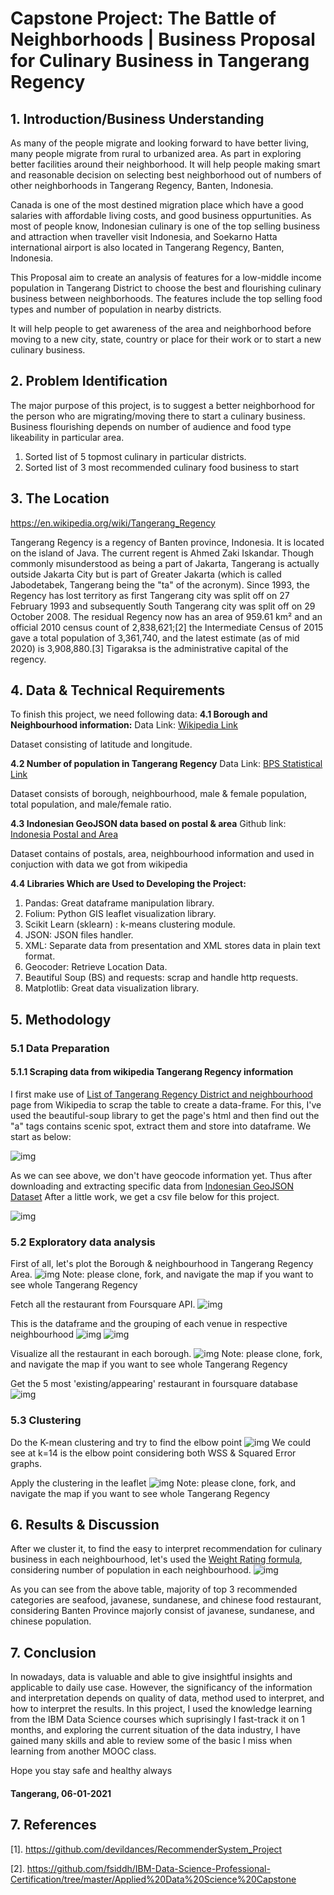 # Capstone Project: The Battle of Neighborhoods | Business Proposal for Culinary Business in Tangerang Regency

## **1. Introduction/Business Understanding**
As many of the people migrate and looking forward to have better living, many people migrate from rural to urbanized area. As part in exploring better facilities around their neighborhood. It will help people making smart and reasonable decision on selecting best neighborhood out of numbers of other neighborhoods in Tangerang Regency, Banten, Indonesia.

Canada is one of the most destined migration place which have a good salaries with affordable living costs, and good business oppurtunities. As most of people know, Indonesian culinary is one of the top selling business and attraction when traveller visit Indonesia, and Soekarno Hatta international airport is also located in Tangerang Regency, Banten, Indonesia.

This Proposal aim to create an analysis of features for a low-middle income population in Tangerang District to choose the best and flourishing culinary business between neighborhoods. The features include the top selling food types and number of population in nearby districts.

It will help people to get awareness of the area and neighborhood before moving to a new city, state, country or place for their work or to start a new culinary business.


## **2. Problem Identification**

The major purpose of this project, is to suggest a better neighborhood for the person who are migrating/moving there to start a culinary business. Business flourishing depends on number of audience and food type likeability in particular area.

1. Sorted list of 5 topmost culinary in particular districts.
2. Sorted list of 3 most recommended culinary food business to start

## **3. The Location**

https://en.wikipedia.org/wiki/Tangerang_Regency

Tangerang Regency is a regency of Banten province, Indonesia. It is located on the island of Java. The current regent is Ahmed Zaki Iskandar. Though commonly misunderstood as being a part of Jakarta, Tangerang is actually outside Jakarta City but is part of Greater Jakarta (which is called Jabodetabek, Tangerang being the "ta" of the acronym). Since 1993, the Regency has lost territory as first Tangerang city was split off on 27 February 1993 and subsequently South Tangerang city was split off on 29 October 2008. The residual Regency now has an area of 959.61 km² and an official 2010 census count of 2,838,621;[2] the Intermediate Census of 2015 gave a total population of 3,361,740, and the latest estimate (as of mid 2020) is 3,908,880.[3] Tigaraksa is the administrative capital of the regency.

## **4. Data & Technical Requirements**
To finish this project, we need following data:
**4.1 Borough and Neighbourhood information:**
Data Link: [Wikipedia Link](https://id.wikipedia.org/wiki/Daftar_kecamatan_dan_kelurahan_di_Kabupaten_Tangerang)

Dataset consisting of latitude and longitude.

**4.2 Number of population in Tangerang Regency**
Data Link: [BPS Statistical Link](https://tangerangkab.bps.go.id/statictable/download.html?nrbvfeve=NjE%3D&sdfs=ldjfdifsdjkfahi&zxcv=L2JhY2tlbmQ%3D&xzmn=aHR0cHM6Ly90YW5nZXJhbmdrYWIuYnBzLmdvLmlkL3N0YXRpY3RhYmxlLzIwMTgvMDIvMDIvNjEvanVtbGFoLXBlbmR1ZHVrLWJlcmRhc2Fya2FuLWplbmlzLWtlbGFtaW4tbWVudXJ1dC1rZWNhbWF0YW4tZGkta2FidXBhdGVuLXRhbmdlcmFuZy0tMjAxNi5odG1s&twoadfnoarfeauf=MjAyMS0wMS0wNiAxNjo0NTo0MA%3D%3D)

Dataset consists of borough, neighbourhood, male & female population, total population, and male/female ratio.

**4.3 Indonesian GeoJSON data based on postal & area**
Github link: [Indonesia Postal and Area](https://github.com/ArrayAccess/Indonesia-Postal-And-Area/)

Dataset contains of postals, area, neighbourhood information and used in conjuction with data we got from wikipedia

**4.4 Libraries Which are Used to Developing the Project:**
1. Pandas: Great dataframe manipulation library.
2. Folium: Python GIS leaflet visualization library.
3. Scikit Learn (sklearn) : k-means clustering module.
4. JSON: JSON files handler.
5. XML: Separate data from presentation and XML stores data in plain text format.
6. Geocoder: Retrieve Location Data.
7. Beautiful Soup (BS) and requests: scrap and handle http requests.
8. Matplotlib: Great data visualization library.


## **5. Methodology**
### **5.1 Data Preparation**
#### **5.1.1 Scraping data from wikipedia Tangerang Regency information**
I first make use of [List of Tangerang Regency District and neighbourhood
](https://id.wikipedia.org/wiki/Daftar_kecamatan_dan_kelurahan_di_Kabupaten_Tangerang) page from Wikipedia to scrap the table to create a data-frame. For this, I've used the beautiful-soup library to get the page's html and then find out the "a" tags contains scenic spot, extract them and store into dataframe. We start as below:

![img](./report_image/01.PNG)

As we can see above, we don't have geocode information yet. Thus after downloading and extracting specific data from [Indonesian GeoJSON Dataset](https://github.com/ArrayAccess/Indonesia-Postal-And-Area/) After a little work, we get a csv file below for this project.

![img](./report_image/02.PNG)


### **5.2 Exploratory data analysis**

First of all, let's plot the Borough & neighbourhood in Tangerang Regency Area.
![img](./report_image/03.PNG)
Note: please clone, fork, and navigate the map if you want to see whole Tangerang Regency

Fetch all the restaurant from Foursquare API.
![img](./report_image/04.PNG)

This is the dataframe and the grouping of each venue in respective neighbourhood
![img](./report_image/05.PNG)
![img](./report_image/06.PNG)

Visualize all the restaurant in each borough.
![img](./report_image/07.PNG)
Note: please clone, fork, and navigate the map if you want to see whole Tangerang Regency

Get the 5 most 'existing/appearing' restaurant in foursquare database
![img](./report_image/08.PNG)


### **5.3 Clustering**
Do the K-mean clustering and try to find the elbow point
![img](./report_image/09.png)
We could see at k=14 is the elbow point considering both WSS & Squared Error graphs.

Apply the clustering in the leaflet
![img](./report_image/10.PNG)
Note: please clone, fork, and navigate the map if you want to see whole Tangerang Regency

## **6. Results & Discussion**

After we cluster it, to find the easy to interpret recommendation for culinary business in each neighbourhood, let's used the [Weight Rating formula](https://trailerpark.weebly.com/uploads/8/8/5/5/8855465/7628808.png?371), considering number of population in each neighbourhood.
![img](./report_image/11.PNG)

As you can see from the above table, majority of top 3 recommended categories are seafood, javanese, sundanese, and chinese food restaurant, considering Banten Province majorly consist of javanese, sundanese, and chinese population.

## **7. Conclusion**

In nowadays, data is valuable and able to give insightful insights and applicable to daily use case. However, the significancy of the information and interpretation depends on quality of data, method used to interpret, and how to interpret the results.
In this project, I used the knowledge learning from the IBM Data Science courses which suprisingly I fast-track it on 1 months, and exploring the current situation of the data industry, I have gained many skills and able to review some of the basic I miss when learning from another MOOC class. 

Hope you stay safe and healthy always

#### Tangerang, 06-01-2021 ####

## 7. References

[1]. https://github.com/devildances/RecommenderSystem_Project

[2]. https://github.com/fsiddh/IBM-Data-Science-Professional-Certification/tree/master/Applied%20Data%20Science%20Capstone